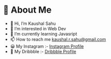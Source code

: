 # 🌟 About Me 
- 👋 Hi, I’m Kaushal Sahu
- 👀 I’m interested in Web Dev
- 🌱 I’m currently learning Javasript
- 📫 How to reach me kaushal.r.sahu@gmail.com
- 😀 My Instagram :- [Instagram Profile](https://www.instagram.com/cd.kaushal)
- 🎨 My Dribbble :- [Dribbble Profile](https://dribbble.com/cdkaushal)
